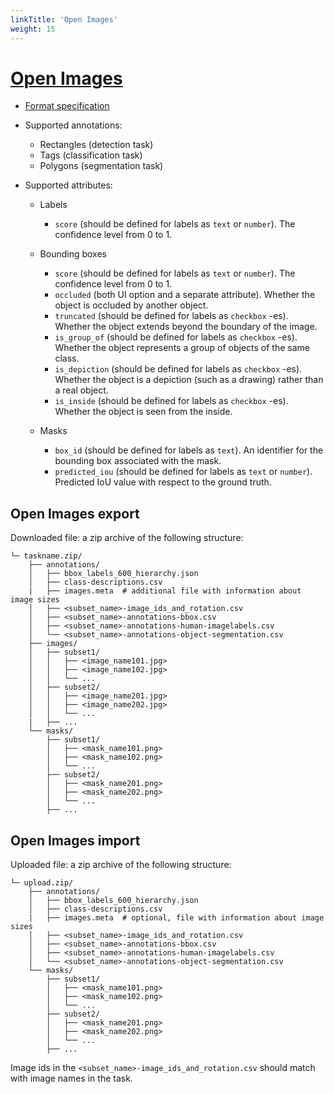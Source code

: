 ```yaml
---
linkTitle: 'Open Images'
weight: 15
---
```


# [Open Images](https://storage.googleapis.com/openimages/web/index.html)

- [Format specification](https://storage.googleapis.com/openimages/web/download.html)

- Supported annotations:

  - Rectangles (detection task)
  - Tags (classification task)
  - Polygons (segmentation task)

- Supported attributes:

  - Labels

    - `score` (should be defined for labels as `text` or `number`).
      The confidence level from 0 to 1.

  - Bounding boxes

    - `score` (should be defined for labels as `text` or `number`).
      The confidence level from 0 to 1.
    - `occluded` (both UI option and a separate attribute).
      Whether the object is occluded by another object.
    - `truncated` (should be defined for labels as `checkbox` -es).
      Whether the object extends beyond the boundary of the image.
    - `is_group_of` (should be defined for labels as `checkbox` -es).
      Whether the object represents a group of objects of the same class.
    - `is_depiction` (should be defined for labels as `checkbox` -es).
      Whether the object is a depiction (such as a drawing)
      rather than a real object.
    - `is_inside` (should be defined for labels as `checkbox` -es).
      Whether the object is seen from the inside.

  - Masks
    - `box_id` (should be defined for labels as `text`).
      An identifier for the bounding box associated with the mask.
    - `predicted_iou` (should be defined for labels as `text` or `number`).
      Predicted IoU value with respect to the ground truth.

## Open Images export

Downloaded file: a zip archive of the following structure:

```
└─ taskname.zip/
    ├── annotations/
    │   ├── bbox_labels_600_hierarchy.json
    │   ├── class-descriptions.csv
    |   ├── images.meta  # additional file with information about image sizes
    │   ├── <subset_name>-image_ids_and_rotation.csv
    │   ├── <subset_name>-annotations-bbox.csv
    │   ├── <subset_name>-annotations-human-imagelabels.csv
    │   └── <subset_name>-annotations-object-segmentation.csv
    ├── images/
    │   ├── subset1/
    │   │   ├── <image_name101.jpg>
    │   │   ├── <image_name102.jpg>
    │   │   └── ...
    │   ├── subset2/
    │   │   ├── <image_name201.jpg>
    │   │   ├── <image_name202.jpg>
    │   │   └── ...
    |   ├── ...
    └── masks/
        ├── subset1/
        │   ├── <mask_name101.png>
        │   ├── <mask_name102.png>
        │   └── ...
        ├── subset2/
        │   ├── <mask_name201.png>
        │   ├── <mask_name202.png>
        │   └── ...
        ├── ...
```

## Open Images import

Uploaded file: a zip archive of the following structure:

```
└─ upload.zip/
    ├── annotations/
    │   ├── bbox_labels_600_hierarchy.json
    │   ├── class-descriptions.csv
    |   ├── images.meta  # optional, file with information about image sizes
    │   ├── <subset_name>-image_ids_and_rotation.csv
    │   ├── <subset_name>-annotations-bbox.csv
    │   ├── <subset_name>-annotations-human-imagelabels.csv
    │   └── <subset_name>-annotations-object-segmentation.csv
    └── masks/
        ├── subset1/
        │   ├── <mask_name101.png>
        │   ├── <mask_name102.png>
        │   └── ...
        ├── subset2/
        │   ├── <mask_name201.png>
        │   ├── <mask_name202.png>
        │   └── ...
        ├── ...
```

Image ids in the `<subset_name>-image_ids_and_rotation.csv` should match with
image names in the task.
